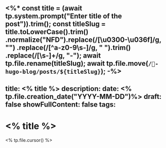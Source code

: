 <%*
const title = (await tp.system.prompt("Enter title of the post")).trim();
const titleSlug = title.toLowerCase().trim()
		.normalize("NFD").replace(/[\u0300-\u036f]/g, "")
        .replace(/[^a-z0-9\s-]/g,  " ").trim()
        .replace(/[\s-]+/g, "-");
await tp.file.rename(titleSlug);
await tp.file.move(`/🦊-hugo-blog/posts/${titleSlug}`);
-%>
---
title: <% title %>
description:
date: <% tp.file.creation_date("YYYY-MM-DD")%>
draft: false
showFullContent: false
tags:
---

# <% title %>

<% tp.file.cursor() %>